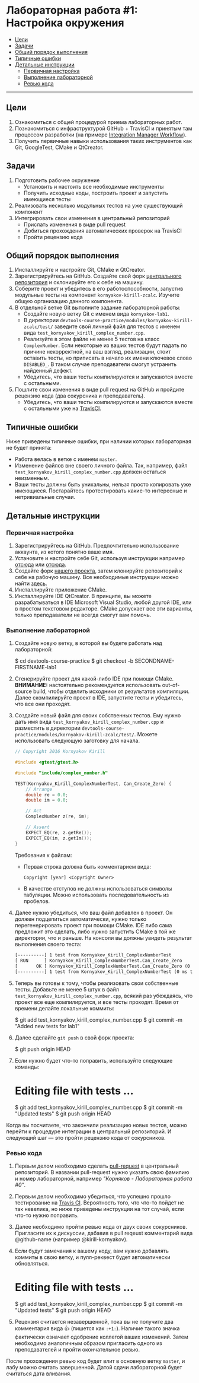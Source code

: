 # Лабораторная работа #1: Настройка окружения

- [Цели](#Цели)
- [Задачи](#Задачи)
- [Общий порядок выполнения](#Общий-порядок-выполнения)
- [Типичные ошибки](#Типичные-ошибки)
- [Детальные инструкции](#Детальные-инструкции)
  - [Первичная настройка](#Первичная-настройка)
  - [Выполнение лабораторной](#Выполнение-лабораторной)
  - [Ревью кода](#Ревью-кода)

---------------------------------------------

<!-- TODO
  - Описать инсталляцию QtCreator

-->

## Цели

  1. Ознакомиться с общей процедурой приема лабораторных работ.
  1. Познакомиться с инфраструктурой GitHub + TravisCI и принятым там процессом
     разработки (на примере [Integration Manager Workflow][imworkflow]).
  1. Получить первичные навыки использования таких инструментов как Git,
     GoogleTest, CMake и QtCreator.

## Задачи

  1. Подготовить рабочее окружение
     - Установить и настоить все необходимые инструменты
     - Получить исходные коды, построить проект и запустить имеющиеся тесты
  1. Реализовать несколько модульных тестов на уже существующий компонент
  1. Интегрировать свои изменения в центральный репозиторий
     - Прислать изменения в виде pull request
     - Добиться прохождения автоматических проверок на TravisCI
     - Пройти рецензию кода

## Общий порядок выполнения

  1. Инсталлируйте и настройте Git, CMake и QtCreator.
  1. Зарегистрируйтесь на GitHub. Создайте свой форк [центрального
     репозитория][central-repo] и склонируйте его к себе на машину.
  1. Соберите проект и убедитесь в его работоспособности, запустив модульные
     тесты на компонент `kornyakov-kirill-zcalc`. Изучите общую организацию
     данного компонента.
  1. В отдельной ветке Git выполните задание лабораторной работы:
     - Создайте новую ветку Git с именем вида `kornyakov-lab1`.
     - В директории
       `devtools-course-practice/modules/kornyakov-kirill-zcalc/test/` заведите
       свой личный файл для тестов с именем вида
       `test_kornyakov_kirill_complex_number.cpp`.
     - Реализуйте в этом файле не менее 5 тестов на класс `ComplexNumber`. Если
       некоторые из ваших тестов будут падать по причине некорректной, на ваш
       взгляд, реализации, стоит оставить тесты, но приписать в начало их имени
       ключевое слово `DISABLED_`. В таком случае преподаватели смогут устранить
       найденный дефект.
     - Убедитесь, что ваши тесты компилируются и запускаются вместе с
       остальными.
  1. Пошлите свои изменения в виде pull request на GitHub и пройдите рецензию
     кода (два сокурсника и преподаватель).
     - Убедитесь, что ваши тесты компилируются и запускаются вместе с
       остальными уже на [TravisCI][travis].

## Типичные ошибки

Ниже приведены типичные ошибки, при наличии которых лабораторная не будет
принята:

  - Работа велась в ветке с именем `master`.
  - Изменение файлов вне своего личного файла. Так, например, файл
    `test_kornyakov_kirill_complex_number.cpp` должен остаться неизменным.
  - Ваши тесты должны быть уникальны, нельзя просто копировать уже имеющиеся.
    Постарайтесь протестировать какие-то интересные и нетривиальные случаи.

## Детальные инструкции

### Первичная настройка

  1. Зарегистрируйтесь на GitHub. Предпочтительно использование аккаунта, из
     котого понятно ваше имя.
  1. Установите и настройте себе Git, используя инструкции например
     [отсюда][help-git-mp2] или [отсюда][help-git].
  1. Создайте форк [нашего проекта][central-repo], затем клонируйте репозиторий
     к себе на рабочую машину. Все необходимые инструкции можно найти
     [здесь][help-fork].
  1. Инсталлируйте приложение CMake.
  1. Инсталлируйте IDE QtCreator. В принципе, вы можете разрабатываться в IDE
     Microsoft Visual Studio, любой другой IDE, или в простом текстовом
     редакторе. CMake допускает все эти варианты, только преподаватели не всегда
     смогут вам помочь.

### Выполнение лабораторной

  1. Создайте новую ветку, в которой вы будете работать над лабораторной:

        $ cd devtools-course-practice
        $ git checkout -b SECONDNAME-FIRSTNAME-lab1

  1. Сгенерируйте проект для какой-либо IDE при помощи CMake. __ВНИМАНИЕ:__
     настоятельно рекомендуется использовать out-of-source build, чтобы отделить
     исходники от результатов компиляции. Далее скомпилируйте проект в IDE,
     запустите тесты и убедитесь, что все они проходят.

  1. Создайте новый файл для своих собственных тестов. Ему нужно дать имя вида
     `test_kornyakov_kirill_complex_number.cpp` и разместить в директории
     `devtools-course-practice/modules/kornyakov-kirill-zcalc/test/`. Можете
     использовать следующую заготовку для начала.

     ```cpp
     // Copyright 2016 Kornyakov Kirill

     #include <gtest/gtest.h>

     #include "include/complex_number.h"

     TEST(Kornyakov_Kirill_ComplexNumberTest, Can_Create_Zero) {
         // Arrange
         double re = 0.0;
         double im = 0.0;

         // Act
         ComplexNumber z(re, im);

         // Assert
         EXPECT_EQ(re, z.getRe());
         EXPECT_EQ(im, z.getIm());
     }
     ```

     Требования к файлам:
       - Первая строка должна быть комментарием вида:

         ```txt
         Copyright [year] <Copyright Owner>
         ```

       - В качестве отступов не должны использоваться символы табуляции. Можно
         использовать последовательность из пробелов.

  1. Далее нужно убедиться, что ваш файл добавлен в проект. Он должен
     подцепиться автоматически, нужно только перегенерировать проект при помощи
     CMake. IDE либо сама предложит это сделать, либо нужно запустить CMake в
     той же директории, что и раньше. На консоли вы должны увидеть результат
     выполнения своего теста:

     ```txt
     [----------] 1 test from Kornyakov_Kirill_ComplexNumberTest
     [ RUN      ] Kornyakov_Kirill_ComplexNumberTest.Can_Create_Zero
     [       OK ] Kornyakov_Kirill_ComplexNumberTest.Can_Create_Zero (0 ms)
     [----------] 1 test from Kornyakov_Kirill_ComplexNumberTest (0 ms total)
     ```

  1. Теперь вы готовы к тому, чтобы реализовать свои собственные тесты. Добавьте
     не менее 5 штук в файл `test_kornyakov_kirill_complex_number.cpp`, всякий
     раз убеждаясь, что проект все еще компилируется, и все тесты проходят.
     Время от времени делайте локальные коммиты:

        $ git add test_kornyakov_kirill_complex_number.cpp
        $ git commit -m "Added new tests for lab1"

  1. Далее сделайте `git push` в свой форк проекта:

        $ git push origin HEAD

  1. Если нужно будет что-то поправить, используйте следующие команды:

        # Editing file with tests ...
        $ git add test_kornyakov_kirill_complex_number.cpp
        $ git commit -m "Updated tests"
        $ git push origin HEAD

Когда вы посчитаете, что закончили реализацию новых тестов, можно перейти к
процедуре интеграции в центральный репозиторий. И следующий шаг — это пройти
рецензию кода от сокурсников.

### Ревью кода

  1. Первым делом необходимо сделать [pull-request][help-pr] в центральный
     репозиторий. В названии pull-request нужно указать свою фамилию и номер
     лабораторной, например _"Корняков - Лабораторная работа #0"_.
  1. Первым делом необходимо убедиться, что успешно прошло тестирование на
     [Travis CI][travis]. Вероятность того, что что-то пойдет не так невелика,
     но ниже приведены инструкции на тот случай, если что-то нужно поправить.
  1. Далее необходимо пройти ревью кода от двух своих сокурсников. Пригласите их
     к дискуссии, дабавив в pull reqeust комментарий вида @github-name (например
     @kirill-kornyakov).
  1. Если будут замечания к вашему коду, вам нужно добавлять коммиты в
     свою ветку, и пулл-реквест будет автоматически обновляться.

        # Editing file with tests ...
        $ git add test_kornyakov_kirill_complex_number.cpp
        $ git commit -m "Updated tests"
        $ git push origin HEAD

  1. Рецензия считается незавершенной, пока вы не получите два комментария вида
     :+1: (пишется как `:+1:`). Наличие такого значка фактически означает
     одобрение коллегой ваших изменений. Затем необходимо аналогичным образом
     пригласить одного из преподавателей и пройти окончательное ревью.

После прохождения ревью код будет влит в основную ветку `master`, и лабу можно
считать завершенной. Датой сдачи лабораторной будет считаться дата вливания.

<!-- LINKS -->

[group]:        https://groups.google.com/forum/#!forum/devtools-course
[topics]:       https://docs.google.com/spreadsheet/ccc?key=0AsBBkrQIoSbjdEdTUFRsaUw3LV92eVhwXzYtb0tZNHc#gid=3
[travis]:       https://travis-ci.org/UNN-VMK-Software/devtools-course-practice/pull_requests
[central-repo]: https://github.com/UNN-VMK-Software/devtools-course-practice

[help-git-mp2]: https://github.com/UNN-VMK-Software/mp2-lab1-set#Инструкция-по-выполнению-работы
[help-git]:     https://help.github.com/articles/set-up-git
[help-fork]:    https://help.github.com/articles/fork-a-repo
[help-pr]:      https://help.github.com/articles/using-pull-requests
[gfm]:          https://help.github.com/articles/github-flavored-markdown
[imworkflow]:   https://git-scm.com/book/en/v2/Distributed-Git-Distributed-Workflows#Integration-Manager-Workflow

<!-- BACKUP
  1. Выберите себе свободную тему из [списка][topics], вписав свое имя и группу.

    1. В подпапке `code` заведите папку со своим именем (вида `surname-name`), и
     поместите туда файл `README.md`. Это будет ваша wiki страничка в формате
     Markdown со всеми деталями о вашем проекте.

        $ cd code
        $ mkdir surname-name
        $ cd surname-name
        $ touch README.md
-->
